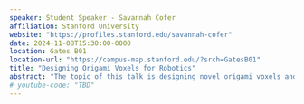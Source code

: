 ```yaml
---
speaker: Student Speaker - Savannah Cofer
affiliation: Stanford University
website: "https://profiles.stanford.edu/savannah-cofer"
date: 2024-11-08T15:30:00-0000
location: Gates B01
location-url: "https://campus-map.stanford.edu/?srch=GatesB01"
title: "Designing Origami Voxels for Robotics"
abstract: "The topic of this talk is designing novel origami voxels and their applications in robotics. Just as folding a flat sheet of origami paper creates a multitude of emergent properties, we extend these principles to the design and folding of three-dimensional cubes. We focus on designing origami voxels with specific mechanical properties relevant to robotics applications, including multistability, self-locking, reconfigurability, modularity, and underactuation. The highly coupled nature of folding origami cubes contributes to addressing fundamental challenges of actuation complexity and energetic stability in modular robotics, with the goal of combining mathematical elegance and creative design with practical functionality. The talk will explore the crease patterns of eight different origami voxels with a hands-on approach, and discuss both theoretical and experimental methods of characterizing these designs for shape changing robots."
# youtube-code: "TBD"
---
```

